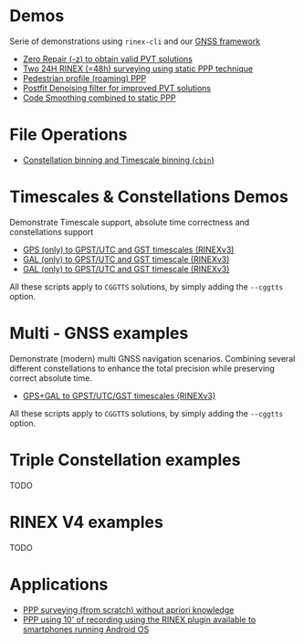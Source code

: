 Demos
=====

Serie of demonstrations using `rinex-cli` and our [GNSS framework](https://github.com/rtk-rs)

- [Zero Repair (-z) to obtain valid PVT solutions](./ZERO_REPAIR_PPP.md)
- [Two 24H RINEX (=48h) surveying using static PPP technique](./STATIC_PPP_48H.md)
- [Pedestrian profile (roaming) PPP](./PPP_ROAMING_PEDESTRIAN.md)
- [Postfit Denoising filter for improved PVT solutions](./STATIC_POSTFIT_DENOISING.md)
- [Code Smoothing combined to static PPP](./PPP_CODE_SMOOTHING.md)

File Operations
===============

- [Constellation binning and Timescale binning (`cbin`)](./CBIN.md)

Timescales & Constellations Demos
=================================

Demonstrate Timescale support, absolute time correctness and constellations support

- [GPS (only) to GPST/UTC and GST timescales (RINEXv3)](./GPS_ONLY.md)
- [GAL (only) to GPST/UTC and GST timescale (RINEXv3)](./GAL_ONLY.md)
- [GAL (only) to GPST/UTC and GST timescale (RINEXv3)](./BDS_ONLY.md)

All these scripts apply to `CGGTTS` solutions, by simply adding the `--cggtts` option.

Multi - GNSS examples
=====================

Demonstrate (modern) multi GNSS navigation scenarios. Combining
several different constellations to enhance the total precision while
preserving correct absolute time.

- [GPS+GAL to GPST/UTC/GST timescales (RINEXv3)](./GPSGAL_DUAL.md)

All these scripts apply to `CGGTTS` solutions, by simply adding the `--cggtts` option.

Triple Constellation examples
=============================

TODO

RINEX V4 examples
=================

TODO

Applications
============

- [PPP surveying (from scratch) without apriori knowledge](./SURVEY.md)
- [PPP using 10' of recording using the RINEX plugin
available to smartphones running Android OS](./ANDROID_RINEX.sh)
